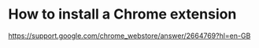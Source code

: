 # How to install a Chrome extension

https://support.google.com/chrome_webstore/answer/2664769?hl=en-GB

